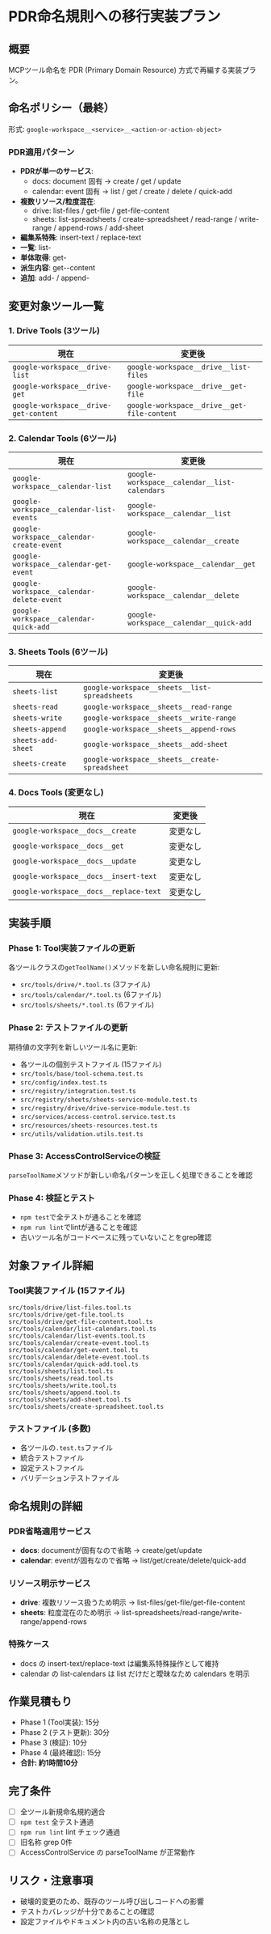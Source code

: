 # PDR命名規則への移行実装プラン

## 概要

MCPツール命名を PDR (Primary Domain Resource) 方式で再編する実装プラン。

## 命名ポリシー（最終）

形式: `google-workspace__<service>__<action-or-action-object>`

### PDR適用パターン
- **PDRが単一のサービス**: 
  - docs: document 固有 → create / get / update
  - calendar: event 固有 → list / get / create / delete / quick-add
- **複数リソース/粒度混在**:
  - drive: list-files / get-file / get-file-content
  - sheets: list-spreadsheets / create-spreadsheet / read-range / write-range / append-rows / add-sheet
- **編集系特殊**: insert-text / replace-text
- **一覧**: list-<plural>
- **単体取得**: get-<singular>
- **派生内容**: get-<resource>-content
- **追加**: add-<unit> / append-<sequence>

## 変更対象ツール一覧

### 1. Drive Tools (3ツール)
| 現在 | 変更後 |
| --- | --- |
| `google-workspace__drive-list` | `google-workspace__drive__list-files` |
| `google-workspace__drive-get` | `google-workspace__drive__get-file` |
| `google-workspace__drive-get-content` | `google-workspace__drive__get-file-content` |

### 2. Calendar Tools (6ツール)
| 現在 | 変更後 |
| --- | --- |
| `google-workspace__calendar-list` | `google-workspace__calendar__list-calendars` |
| `google-workspace__calendar-list-events` | `google-workspace__calendar__list` |
| `google-workspace__calendar-create-event` | `google-workspace__calendar__create` |
| `google-workspace__calendar-get-event` | `google-workspace__calendar__get` |
| `google-workspace__calendar-delete-event` | `google-workspace__calendar__delete` |
| `google-workspace__calendar-quick-add` | `google-workspace__calendar__quick-add` |

### 3. Sheets Tools (6ツール)
| 現在 | 変更後 |
| --- | --- |
| `sheets-list` | `google-workspace__sheets__list-spreadsheets` |
| `sheets-read` | `google-workspace__sheets__read-range` |
| `sheets-write` | `google-workspace__sheets__write-range` |
| `sheets-append` | `google-workspace__sheets__append-rows` |
| `sheets-add-sheet` | `google-workspace__sheets__add-sheet` |
| `sheets-create` | `google-workspace__sheets__create-spreadsheet` |

### 4. Docs Tools (変更なし)
| 現在 | 変更後 |
| --- | --- |
| `google-workspace__docs__create` | 変更なし |
| `google-workspace__docs__get` | 変更なし |
| `google-workspace__docs__update` | 変更なし |
| `google-workspace__docs__insert-text` | 変更なし |
| `google-workspace__docs__replace-text` | 変更なし |

## 実装手順

### Phase 1: Tool実装ファイルの更新
各ツールクラスの`getToolName()`メソッドを新しい命名規則に更新:
- `src/tools/drive/*.tool.ts` (3ファイル)
- `src/tools/calendar/*.tool.ts` (6ファイル)
- `src/tools/sheets/*.tool.ts` (6ファイル)

### Phase 2: テストファイルの更新
期待値の文字列を新しいツール名に更新:
- 各ツールの個別テストファイル (15ファイル)
- `src/tools/base/tool-schema.test.ts`
- `src/config/index.test.ts`
- `src/registry/integration.test.ts`
- `src/registry/sheets/sheets-service-module.test.ts`
- `src/registry/drive/drive-service-module.test.ts`
- `src/services/access-control.service.test.ts`
- `src/resources/sheets-resources.test.ts`
- `src/utils/validation.utils.test.ts`

### Phase 3: AccessControlServiceの検証
`parseToolName`メソッドが新しい命名パターンを正しく処理できることを確認

### Phase 4: 検証とテスト
- `npm test`で全テストが通ることを確認
- `npm run lint`でlintが通ることを確認
- 古いツール名がコードベースに残っていないことをgrep確認

## 対象ファイル詳細

### Tool実装ファイル (15ファイル)
```
src/tools/drive/list-files.tool.ts
src/tools/drive/get-file.tool.ts
src/tools/drive/get-file-content.tool.ts
src/tools/calendar/list-calendars.tool.ts
src/tools/calendar/list-events.tool.ts
src/tools/calendar/create-event.tool.ts
src/tools/calendar/get-event.tool.ts
src/tools/calendar/delete-event.tool.ts
src/tools/calendar/quick-add.tool.ts
src/tools/sheets/list.tool.ts
src/tools/sheets/read.tool.ts
src/tools/sheets/write.tool.ts
src/tools/sheets/append.tool.ts
src/tools/sheets/add-sheet.tool.ts
src/tools/sheets/create-spreadsheet.tool.ts
```

### テストファイル (多数)
- 各ツールの`.test.ts`ファイル
- 統合テストファイル
- 設定テストファイル
- バリデーションテストファイル

## 命名規則の詳細

### PDR省略適用サービス
- **docs**: documentが固有なので省略 → create/get/update
- **calendar**: eventが固有なので省略 → list/get/create/delete/quick-add

### リソース明示サービス
- **drive**: 複数リソース扱うため明示 → list-files/get-file/get-file-content
- **sheets**: 粒度混在のため明示 → list-spreadsheets/read-range/write-range/append-rows

### 特殊ケース
- docs の insert-text/replace-text は編集系特殊操作として維持
- calendar の list-calendars は list だけだと曖昧なため calendars を明示

## 作業見積もり
- Phase 1 (Tool実装): 15分
- Phase 2 (テスト更新): 30分  
- Phase 3 (検証): 10分
- Phase 4 (最終確認): 15分
- **合計: 約1時間10分**

## 完了条件
- [ ] 全ツール新規命名規約適合
- [ ] `npm test` 全テスト通過
- [ ] `npm run lint` lint チェック通過
- [ ] 旧名称 grep 0件
- [ ] AccessControlService の parseToolName が正常動作

## リスク・注意事項
- 破壊的変更のため、既存のツール呼び出しコードへの影響
- テストカバレッジが十分であることの確認
- 設定ファイルやドキュメント内の古い名称の見落とし